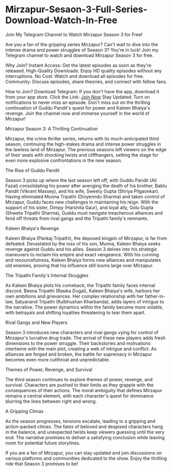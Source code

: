 # Mirzapur-Sesaon-3-Full-Series-Download-Watch-In-Free

Join My Telegram Channel to Watch Mirzapur Season 3 for Free!

Are you a fan of the gripping series Mirzapur? Can't wait to dive into the intense drama and power struggles of Season 3? You're in luck! Join my Telegram channel to watch and download Mirzapur Season 3 for free.

Why Join?
Instant Access: Get the latest episodes as soon as they're released.
High-Quality Downloads: Enjoy HD quality episodes without any interruptions.
No Cost: Watch and download all episodes for free.
Community: Discuss episodes, share theories, and connect with fellow fans.

How to Join?
Download Telegram: If you don't have the app, download it from your app store.
Click the Link: [Join Now](https://t.me/movieboxbot1)
Stay Updated: Turn on notifications to never miss an episode.
Don't miss out on the thrilling continuation of Guddu Pandit's quest for power and Kaleen Bhaiya's revenge. Join the channel now and immerse yourself in the world of Mirzapur! 


Mirzapur Season 3: A Thrilling Continuation

Mirzapur, the crime thriller series, returns with its much-anticipated third season, continuing the high-stakes drama and intense power struggles in the lawless land of Mirzapur. The previous seasons left viewers on the edge of their seats with shocking twists and cliffhangers, setting the stage for even more explosive confrontations in the new season.

The Rise of Guddu Pandit

Season 3 picks up where the last season left off, with Guddu Pandit (Ali Fazal) consolidating his power after avenging the death of his brother, Bablu Pandit (Vikrant Massey), and his wife, Sweety Gupta (Shriya Pilgaonkar). Having eliminated Munna Tripathi (Divyenndu Sharma) and taken control of Mirzapur, Guddu faces new challenges in maintaining his reign. With the support of his sister, Dimpy (Harshita Gaur), and loyal ally, Golu Gupta (Shweta Tripathi Sharma), Guddu must navigate treacherous alliances and fend off threats from rival gangs and the Tripathi family's remnants.

Kaleen Bhaiya's Revenge

Kaleen Bhaiya (Pankaj Tripathi), the deposed kingpin of Mirzapur, is far from defeated. Devastated by the loss of his son, Munna, Kaleen Bhaiya seeks revenge against Guddu and his allies. Season 3 delves into his strategic maneuvers to reclaim his empire and exact vengeance. With his cunning and resourcefulness, Kaleen Bhaiya forms new alliances and manipulates old enemies, proving that his influence still looms large over Mirzapur.

The Tripathi Family's Internal Struggles

As Kaleen Bhaiya plots his comeback, the Tripathi family faces internal discord. Beena Tripathi (Rasika Dugal), Kaleen Bhaiya's wife, harbors her own ambitions and grievances. Her complex relationship with her father-in-law, Satyanand Tripathi (Kulbhushan Kharbanda), adds layers of intrigue to the narrative. The power dynamics within the family become more volatile, with betrayals and shifting loyalties threatening to tear them apart.

Rival Gangs and New Players

Season 3 introduces new characters and rival gangs vying for control of Mirzapur's lucrative drug trade. The arrival of these new players adds fresh dimensions to the power struggle. Their backstories and motivations intertwine with the main plot, creating a web of intrigue and conflict. As alliances are forged and broken, the battle for supremacy in Mirzapur becomes even more cutthroat and unpredictable.

Themes of Power, Revenge, and Survival

The third season continues to explore themes of power, revenge, and survival. Characters are pushed to their limits as they grapple with the consequences of their actions. The moral ambiguity that defines Mirzapur remains a central element, with each character's quest for dominance blurring the lines between right and wrong.

A Gripping Climax

As the season progresses, tensions escalate, leading to a gripping and action-packed climax. The fates of beloved and despised characters hang in the balance, and unexpected twists keep viewers guessing until the very end. The narrative promises to deliver a satisfying conclusion while leaving room for potential future storylines.

If you are a fan of Mirzapur, you can stay updated and join discussions on various platforms and communities dedicated to the show. Enjoy the thrilling ride that Season 3 promises to be!
